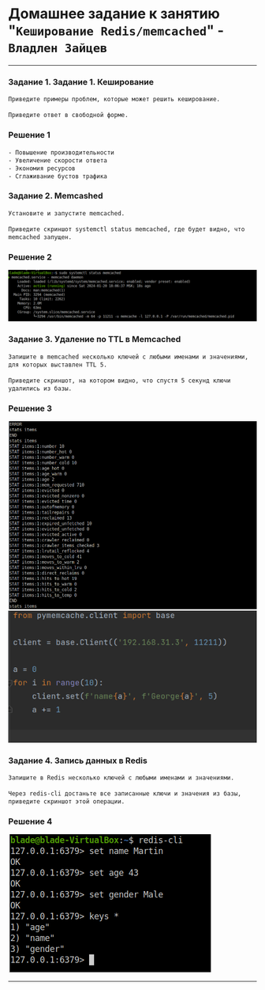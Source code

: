 # Домашнее задание к занятию "`Кеширование Redis/memcached`" - `Владлен Зайцев`


---

### Задание 1. Задание 1. Кеширование

	Приведите примеры проблем, которые может решить кеширование.

	Приведите ответ в свободной форме.

### Решение 1
	- Повышение производительности
	- Увеличение скорости ответа
	- Экономия ресурсов
	- Сглаживание бустов трафика
	


### Задание 2. Memcashed

	Установите и запустите memcached.

	Приведите скриншот systemctl status memcached, где будет видно, что memcached запущен.


### Решение 2

![Status- В.А.Зайцев](https://github.com/vladrabbit/hw_img/blob/main/img/memcached.png)


### Задание 3. Удаление по TTL в Memcached

	Запишите в memcached несколько ключей с любыми именами и значениями, для которых выставлен TTL 5.

	Приведите скриншот, на котором видно, что спустя 5 секунд ключи удалились из базы.

### Решение 3
	
![TTL- В.А.Зайцев](https://github.com/vladrabbit/hw_img/blob/main/img/memcachedttl.png)
![ListScript- В.А.Зайцев](https://github.com/vladrabbit/hw_img/blob/main/img/memcached_py.png)

### Задание 4. Запись данных в Redis

	Запишите в Redis несколько ключей с любыми именами и значениями.

	Через redis-cli достаньте все записанные ключи и значения из базы, приведите скриншот этой операции.

### Решение 4

![REDIS- В.А.Зайцев](https://github.com/vladrabbit/hw_img/blob/main/img/redis.png) 
 
---
